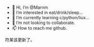 - 👋 Hi, I’m @Marnm
- 👀 I’m interested in eat/drink/sleep...
- 🌱 I’m currently learning c/python/liux...
- 💞️ I’m  not looking to collaborate.
- 📫 How to reach me github.

<!---
Marnm/Marnm is a ✨ special ✨ repository because its `README.md` (this file) appears on your GitHub profile.
You can click the Preview link to take a look at your changes.
--->

符某该更新了。
